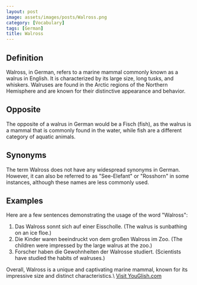```yaml
---
layout: post
image: assets/images/posts/Walross.png
category: [Vocabulary]
tags: [German]
title: Walross
---
```


## Definition

Walross, in German, refers to a marine mammal commonly known as a walrus in English. It is characterized by its large size, long tusks, and whiskers. Walruses are found in the Arctic regions of the Northern Hemisphere and are known for their distinctive appearance and behavior.

## Opposite

The opposite of a walrus in German would be a Fisch (fish), as the walrus is a mammal that is commonly found in the water, while fish are a different category of aquatic animals.

## Synonyms

The term Walross does not have any widespread synonyms in German. However, it can also be referred to as "See-Elefant" or "Rosshorn" in some instances, although these names are less commonly used.

## Examples

Here are a few sentences demonstrating the usage of the word "Walross":

1. Das Walross sonnt sich auf einer Eisscholle. (The walrus is sunbathing on an ice floe.)
2. Die Kinder waren beeindruckt von dem großen Walross im Zoo. (The children were impressed by the large walrus at the zoo.)
3. Forscher haben die Gewohnheiten der Walrosse studiert. (Scientists have studied the habits of walruses.)

Overall, Walross is a unique and captivating marine mammal, known for its impressive size and distinct characteristics.\ <a id="yg-widget-0" class="youglish-widget" data-query="Walross" data-lang="german" data-components="8412" data-auto-start="0" data-bkg-color="theme_light" data-title="How%20to%20pronounce%20Walross%20in%20German"  rel="nofollow" href="https://youglish.com">Visit YouGlish.com</a><script async src="https://youglish.com/public/emb/widget.js" charset="utf-8"></script>